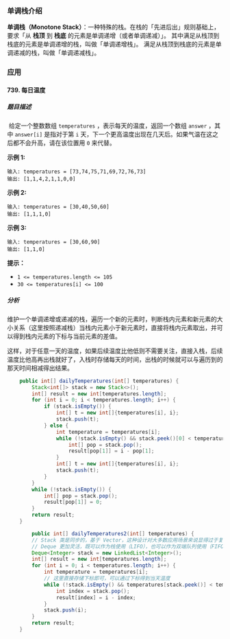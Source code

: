 ### 单调栈介绍

**单调栈（Monotone Stack）**：一种特殊的栈。在栈的「先进后出」规则基础上，要求「从 **栈顶** 到 **栈底** 的元素是单调递增（或者单调递减）」。
	其中满足从栈顶到栈底的元素是单调递增的栈，叫做「单调递增栈」。
	满足从栈顶到栈底的元素是单调递减的栈，叫做「单调递减栈」。

### 应用

#### 739. 每日温度

##### 题目描述

​	给定一个整数数组 `temperatures` ，表示每天的温度，返回一个数组 `answer` ，其中 `answer[i]` 是指对于第 `i` 天，下一个更高温度出现在几天后。如果气温在这之后都不会升高，请在该位置用 `0` 来代替。

**示例 1:**

```
输入: temperatures = [73,74,75,71,69,72,76,73]
输出: [1,1,4,2,1,1,0,0]
```

**示例 2:**

```
输入: temperatures = [30,40,50,60]
输出: [1,1,1,0]
```

**示例 3:**

```
输入: temperatures = [30,60,90]
输出: [1,1,0]
```

**提示：**

- `1 <= temperatures.length <= 105`
- `30 <= temperatures[i] <= 100`



##### 分析

​	维护一个单调递增或递减的栈，遍历一个新的元素时，判断栈内元素和新元素的大小关系（这里按照递减栈）当栈内元素小于新元素时，直接将栈内元素取出，并可以得到栈内元素的下标与当前元素的差值。

​	这样，对于任意一天的温度，如果后续温度比他低则不需要关注，直接入栈，后续温度比他高再出栈就好了，入栈时存储每天的时间，出栈的时候就可以与遍历到的那天时间相减得出结果。

~~~ java
    public int[] dailyTemperatures(int[] temperatures) {
        Stack<int[]> stack = new Stack<>();
        int[] result = new int[temperatures.length];
        for (int i = 0; i < temperatures.length; i++) {
            if (stack.isEmpty()) {
                int[] t = new int[]{temperatures[i], i};
                stack.push(t);
            } else {
                int temperature = temperatures[i];
                while (!stack.isEmpty() && stack.peek()[0] < temperature) {
                    int[] pop = stack.pop();
                    result[pop[1]] = i - pop[1];
                }
                int[] t = new int[]{temperatures[i], i};
                stack.push(t);
            }
        }
        while (!stack.isEmpty()) {
            int[] pop = stack.pop();
            result[pop[1]] = 0;
        }
        return result;
    }
~~~

~~~ java
		public int[] dailyTemperatures2(int[] temperatures) {
        // Stack 类是同步的，基于 Vector，这种设计对大多数应用场景来说显得过于复杂，并且性能较差。
        // Deque 更加灵活，既可以作为栈使用（LIFO），也可以作为双端队列使用（FIFO），可以从两端添加或删除元素。而 Stack 则是严格的栈结构，功能上较为单一。
        Deque<Integer> stack = new LinkedList<Integer>();
        int[] result = new int[temperatures.length];
        for (int i = 0; i < temperatures.length; i++) {
            int temperature = temperatures[i];
            // 这里直接存储下标即可，可以通过下标得到当天温度
            while (!stack.isEmpty() && temperatures[stack.peek()] < temperature) {
                int index = stack.pop();
                result[index] = i - index;
            }
            stack.push(i);
        }
        return result;
    }
~~~

